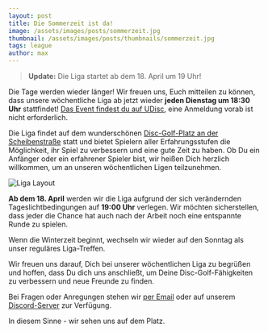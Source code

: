 ```yaml
---
layout: post
title: Die Sommerzeit ist da!
image: /assets/images/posts/sommerzeit.jpg
thumbnail: /assets/images/posts/thumbnails/sommerzeit.jpg
tags: league
author: max
---
```


> **Update:** Die Liga startet ab dem 18. April um 19 Uhr!

Die Tage werden wieder länger! Wir freuen uns, Euch mitteilen zu können, dass unsere wöchentliche Liga ab jetzt wieder **jeden Dienstag um 18:30 Uhr** stattfindet! [Das Event findest du auf UDisc](https://udisc.com/leagues/syndication-weekly), eine Anmeldung vorab ist nicht erforderlich.

Die Liga findet auf dem wunderschönen [Disc-Golf-Platz an der Scheibenstraße](https://goo.gl/maps/yqyVDEoEs8Qd5LD56) statt und bietet Spielern aller Erfahrungsstufen die Möglichkeit, ihr Spiel zu verbessern und eine gute Zeit zu haben. Ob Du ein Anfänger oder ein erfahrener Spieler bist, wir heißen Dich herzlich willkommen, um an unseren wöchentlichen Ligen teilzunehmen.

![Liga Layout](/assets/images/posts/scheibenstrasse_layout.jpg)

**Ab dem 18. April** werden wir die Liga aufgrund der sich verändernden Tageslichtbedingungen auf **19:00 Uhr** verlegen. Wir möchten sicherstellen, dass jeder die Chance hat auch nach der Arbeit noch eine entspannte Runde zu spielen.

Wenn die Winterzeit beginnt, wechseln wir wieder auf den Sonntag als unser reguläres Liga-Treffen.

Wir freuen uns darauf, Dich bei unserer wöchentlichen Liga zu begrüßen und hoffen, dass Du dich uns anschließt, um Deine Disc-Golf-Fähigkeiten zu verbessern und neue Freunde zu finden.

Bei Fragen oder Anregungen stehen wir [per Email](mailto:hi@bclub.golf) oder auf unserem [Discord-Server](https://discord.gg/bus8ZcaNFT) zur Verfügung.

In diesem Sinne - wir sehen uns auf dem Platz.